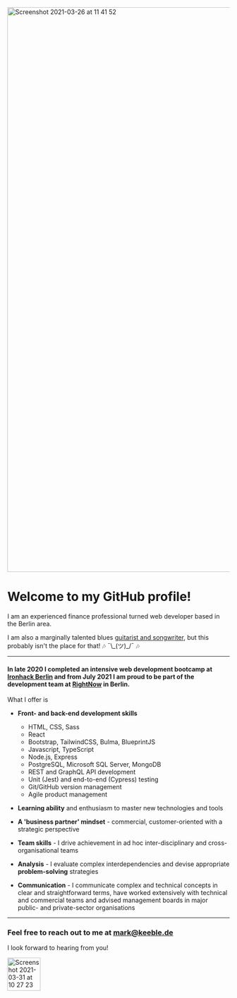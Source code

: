 <img width="1281" alt="Screenshot 2021-03-26 at 11 41 52" src="https://user-images.githubusercontent.com/66460031/113119695-07545a00-9211-11eb-9dc0-a2cdba00818a.png">

# Welcome to my GitHub profile!

I am an experienced finance professional turned web developer based in the Berlin area.

I am also a marginally talented blues [guitarist and songwriter](https://soundcloud.com/markjkeeble), but this probably isn't the place for that! :notes: ¯\\\_(ツ)\_/¯ :notes:

---

#### In late 2020 I completed an intensive web development bootcamp at [Ironhack Berlin](https://ironhack.com/en/berlin) and from July 2021 I am proud to be part of the development team at [RightNow](https://www.rightnow.de) in Berlin.

What I offer is
* **Front- and back-end development skills**
  * HTML, CSS, Sass
  * React
  * Bootstrap, TailwindCSS, Bulma, BlueprintJS
  * Javascript, TypeScript
  * Node.js, Express
  * PostgreSQL, Microsoft SQL Server, MongoDB
  * REST and GraphQL API development
  * Unit (Jest) and end-to-end (Cypress) testing
  * Git/GitHub version management
  * Agile product management
 
* **Learning ability** and enthusiasm to master new technologies and tools
* **A 'business partner' mindset** - commercial, customer-oriented with a strategic perspective
* **Team skills** - I drive achievement in ad hoc inter-disciplinary and cross-organisational teams
* **Analysis** - I evaluate complex interdependencies and devise appropriate **problem-solving** strategies
* **Communication** - I communicate complex and technical concepts in clear and straightforward terms, have worked extensively with technical and commercial teams and advised management boards in major public- and private-sector organisations

---

### Feel free to reach out to me at <mark@keeble.de>

I look forward to hearing from you!

<img width="75" alt="Screenshot 2021-03-31 at 10 27 23" src="https://user-images.githubusercontent.com/66460031/113114549-bdb54080-920b-11eb-9175-a730eff6a585.png">
